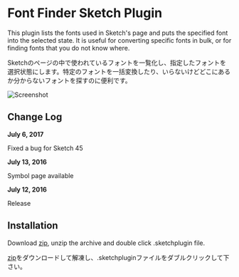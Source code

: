 # Font Finder Sketch Plugin

This plugin lists the fonts used in Sketch's page and puts the specified font into the selected state. It is useful for converting specific fonts in bulk, or for finding fonts that you do not know where.

Sketchのページの中で使われているフォントを一覧化し、指定したフォントを選択状態にします。特定のフォントを一括変換したり、いらないけどどこにあるか分からないフォントを探すのに便利です。


![Screenshot](screenshot.png)


## Change Log

**July 6, 2017**

Fixed a bug for Sketch 45

**July 13, 2016**

Symbol page available

**July 12, 2016**

Release


## Installation

Download [zip](https://github.com/ukn530/FontFinder/archive/master.zip), unzip the archive and double click .sketchplugin file.

[zip](https://github.com/ukn530/FontFinder/archive/master.zip)をダウンロードして解凍し、.sketchpluginファイルをダブルクリックして下さい。
